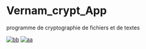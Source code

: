 # Vernam_crypt_App
programme de cryptographie de fichiers et de textes

<a href="https://ibb.co/xMdrbLf"><img src="https://i.ibb.co/55wJ34n/bb.png" alt="bb" border="0" /></a>
<a href="https://ibb.co/ZYfrQrp"><img src="https://i.ibb.co/2sFrzr1/aa.png" alt="aa" border="0" /></a>

